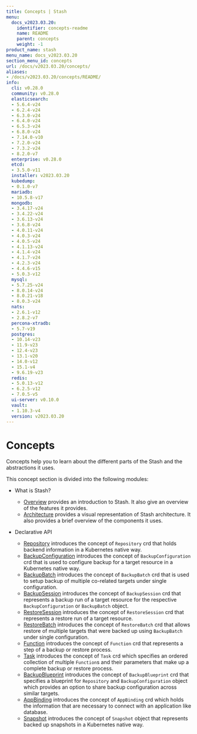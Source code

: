 ```yaml
---
title: Concepts | Stash
menu:
  docs_v2023.03.20:
    identifier: concepts-readme
    name: README
    parent: concepts
    weight: -1
product_name: stash
menu_name: docs_v2023.03.20
section_menu_id: concepts
url: /docs/v2023.03.20/concepts/
aliases:
- /docs/v2023.03.20/concepts/README/
info:
  cli: v0.28.0
  community: v0.28.0
  elasticsearch:
  - 5.6.4-v24
  - 6.2.4-v24
  - 6.3.0-v24
  - 6.4.0-v24
  - 6.5.3-v24
  - 6.8.0-v24
  - 7.14.0-v10
  - 7.2.0-v24
  - 7.3.2-v24
  - 8.2.0-v7
  enterprise: v0.28.0
  etcd:
  - 3.5.0-v11
  installer: v2023.03.20
  kubedump:
  - 0.1.0-v7
  mariadb:
  - 10.5.8-v17
  mongodb:
  - 3.4.17-v24
  - 3.4.22-v24
  - 3.6.13-v24
  - 3.6.8-v24
  - 4.0.11-v24
  - 4.0.3-v24
  - 4.0.5-v24
  - 4.1.13-v24
  - 4.1.4-v24
  - 4.1.7-v24
  - 4.2.3-v24
  - 4.4.6-v15
  - 5.0.3-v12
  mysql:
  - 5.7.25-v24
  - 8.0.14-v24
  - 8.0.21-v18
  - 8.0.3-v24
  nats:
  - 2.6.1-v12
  - 2.8.2-v7
  percona-xtradb:
  - 5.7-v19
  postgres:
  - 10.14-v23
  - 11.9-v23
  - 12.4-v23
  - 13.1-v20
  - 14.0-v12
  - 15.1-v4
  - 9.6.19-v23
  redis:
  - 5.0.13-v12
  - 6.2.5-v12
  - 7.0.5-v5
  ui-server: v0.10.0
  vault:
  - 1.10.3-v4
  version: v2023.03.20
---
```


# Concepts

Concepts help you to learn about the different parts of the Stash and the abstractions it uses.

This concept section is divided into the following modules:

- What is Stash?
  - [Overview](/docs/v2023.03.20/concepts/what-is-stash/overview/) provides an introduction to Stash. It also give an overview of the features it provides.
  - [Architecture](/docs/v2023.03.20/concepts/what-is-stash/architecture/) provides a visual representation of Stash architecture. It also provides a brief overview of the components it uses.

- Declarative API
  - [Repository](/docs/v2023.03.20/concepts/crds/repository/) introduces the concept of `Repository` crd that holds backend information in a Kubernetes native way.
  - [BackupConfiguration](/docs/v2023.03.20/concepts/crds/backupconfiguration/) introduces the concept of `BackupConfiguration` crd that is used to configure backup for a target resource in a Kubernetes native way.
  - [BackupBatch](/docs/v2023.03.20/concepts/crds/backupbatch/) introduces the concept of `BackupBatch` crd that is used to setup backup of multiple co-related targets under single configuration.
  - [BackupSession](/docs/v2023.03.20/concepts/crds/backupsession/) introduces the concept of `BackupSession` crd that represents a backup run of a target resource for the respective `BackupConfiguration` or `BackupBatch` object.
  - [RestoreSession](/docs/v2023.03.20/concepts/crds/restoresession/) introduces the concept of `RestoreSession` crd that represents a restore run of a target resource.
  - [RestoreBatch](/docs/v2023.03.20/concepts/crds/restorebatch/) introduces the concept of `RestoreBatch` crd that allows restore of multiple targets that were backed up using `BackupBatch` under single configuration.
  - [Function](/docs/v2023.03.20/concepts/crds/function/) introduces the concept of `Function` crd that represents a step of a backup or restore process.
  - [Task](/docs/v2023.03.20/concepts/crds/task/) introduces the concept of `Task` crd which specifies an ordered collection of multiple `Function`s and their parameters that make up a complete backup or restore process.
  - [BackupBlueprint](/docs/v2023.03.20/concepts/crds/backupblueprint/) introduces the concept of `BackupBlueprint` crd that specifies a blueprint for `Repository` and `BackupConfiguration` object which provides an option to share backup configuration across similar targets.
  - [AppBinding](/docs/v2023.03.20/concepts/crds/appbinding/) introduces the concept of `AppBinding` crd which holds the information that are necessary to connect with an application like database.
  - [Snapshot](/docs/v2023.03.20/concepts/crds/snapshot/) introduces the concept of `Snapshot` object that represents backed up snapshots in a Kubernetes native way.
